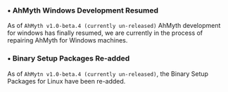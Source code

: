### • AhMyth Windows Development Resumed

As of `AhMyth v1.0-beta.4 (currently un-released)` AhMyth development for windows has finally 
resumed, we are currently in the process of repairing AhMyth for Windows machines.

### • Binary Setup Packages Re-added

As of `AhMytn v1.0-beta.4 (currently un-released)`, the 
Binary Setup Packages for Linux have been re-added.
